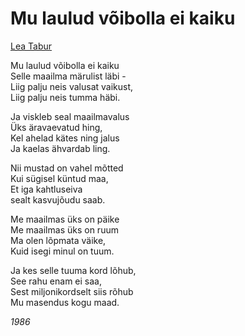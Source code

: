 # Mu laulud võibolla ei kaiku

[Lea Tabur](./)

Mu laulud võibolla ei kaiku  
Selle maailma märulist läbi -  
Liig palju neis valusat vaikust,  
Liig palju neis tumma häbi.

Ja viskleb seal maailmavalus  
Üks äravaevatud hing,  
Kel ahelad kätes ning jalus  
Ja kaelas ähvardab ling.

Nii mustad on vahel mõtted  
Kui sügisel küntud maa,  
Et iga kahtluseiva  
sealt kasvujõudu saab.

Me maailmas üks on päike  
Me maailmas üks on ruum  
Ma olen lõpmata väike,  
Kuid isegi minul on tuum.

Ja kes selle tuuma kord lõhub,  
See rahu enam ei saa,  
Sest miljonikordselt siis rõhub  
Mu masendus kogu maad.

_1986_

